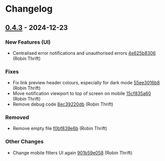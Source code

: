 # Changelog

## [0.4.3](https://github.com/RobinThrift/conveyor/releases/tag/v0.4.3) - 2024-12-23

### <!-- 0 -->New Features (UI)

- Centralised error notifications and unauthorised errors [4e625b8306](https://github.com/RobinThrift/conveyor/commit/4e625b83061165e82ef81dad4c5146d581c22ab1) (Robin Thrift)

### <!-- 1 -->Fixes

- Fix link preview header colours, especially for dark mode [55ee3016b8](https://github.com/RobinThrift/conveyor/commit/55ee3016b833f6d2a00007a0197af4632fc69dff) (Robin Thrift)
- Move notification viewport to top of screen on mobile [15cf835a60](https://github.com/RobinThrift/conveyor/commit/15cf835a60a6a2cd7007090126c7c6169473e23c) (Robin Thrift)
- Remove debug code [8ec39220db](https://github.com/RobinThrift/conveyor/commit/8ec39220dbd8bc6ed3b8ba3310a57dee30d291f0) (Robin Thrift)

### <!-- 5 -->Removed

- Remove empty file [f0bf839e6b](https://github.com/RobinThrift/conveyor/commit/f0bf839e6b5ce3a4caf9beb877ac9230f0009268) (Robin Thrift)

### <!-- 6 -->Other Changes

- Change mobile filters UI again [901b59e058](https://github.com/RobinThrift/conveyor/commit/901b59e0587014e7d8a510a12db05dfb10e7360c) (Robin Thrift)

[0.4.3]: https://github.com/RobinThrift/conveyor/compare/v0.4.2..v0.4.3

